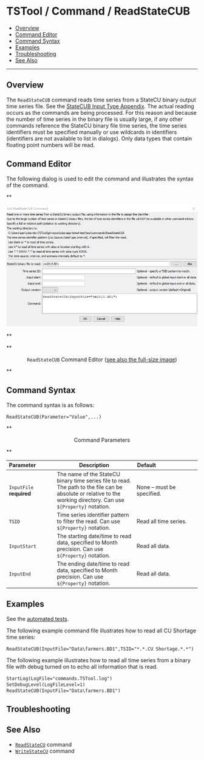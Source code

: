 # TSTool / Command / ReadStateCUB #

* [Overview](#overview)
* [Command Editor](#command-editor)
* [Command Syntax](#command-syntax)
* [Examples](#examples)
* [Troubleshooting](#troubleshooting)
* [See Also](#see-also)

-------------------------

## Overview ##

The `ReadStateCUB` command reads time series from a StateCU binary output time series file.
See the [StateCUB Input Type Appendix](../../datastore-ref/StateCUB/StateCUB.md).
The actual reading occurs as the commands are being processed.
For this reason and because the number of time series in the binary file is usually large,
if any other commands reference the StateCU binary file time series,
the time series identifiers must be specified manually or use wildcards in identifiers
(identifiers are not available to list in dialogs).
Only data types that contain floating point numbers will be read.

## Command Editor ##

The following dialog is used to edit the command and illustrates the syntax of the command.

**<p style="text-align: center;">
![ReadStateCUB](ReadStateCUB.png)
</p>**

**<p style="text-align: center;">
`ReadStateCUB` Command Editor (<a href="../ReadStateCUB.png">see also the full-size image</a>)
</p>**

## Command Syntax ##

The command syntax is as follows:

```text
ReadStateCUB(Parameter="Value",...)
```
**<p style="text-align: center;">
Command Parameters
</p>**

|**Parameter**&nbsp;&nbsp;&nbsp;&nbsp;&nbsp;&nbsp;&nbsp;&nbsp;&nbsp;&nbsp;&nbsp;|**Description**|**Default**&nbsp;&nbsp;&nbsp;&nbsp;&nbsp;&nbsp;&nbsp;&nbsp;&nbsp;&nbsp;&nbsp;&nbsp;&nbsp;&nbsp;&nbsp;&nbsp;&nbsp;&nbsp;&nbsp;&nbsp;&nbsp;&nbsp;&nbsp;&nbsp;&nbsp;&nbsp;&nbsp;|
|--------------|-----------------|-----------------|
|`InputFile`<br>**required**|The name of the StateCU binary time series file to read.  The path to the file can be absolute or relative to the working directory.  Can use `${Property}` notation. |None – must be specified.|
|`TSID`|Time series identifier pattern to filter the read.  Can use `${Property}` notation. |Read all time series. |
|`InputStart`|The starting date/time to read data, specified to Month precision.  Can use `${Property}` notation. |Read all data.|
|`InputEnd`|The ending date/time to read data, specified to Month precision.  Can use `${Property}` notation. |Read all data.|

## Examples ##

See the [automated tests](https://github.com/OpenCDSS/cdss-app-tstool-test/tree/master/test/commands/ReadStateCUB).

The following example command file illustrates how to read all CU Shortage time series:

```text
ReadStateCUB(InputFile="Data\farmers.BD1",TSID="*.*.CU Shortage.*.*")
```

The following example illustrates how to read all time series from a binary file with debug turned on to echo all information that is read.  

```text
StartLog(LogFile="commands.TSTool.log")
SetDebugLevel(LogFileLevel=1)
ReadStateCUB(InputFile="Data\farmers.BD1")
```

## Troubleshooting ##

## See Also ##

* [`ReadStateCU`](../ReadStateCU/ReadStateCU.md) command
* [`WriteStateCU`](../WriteStateCU/WriteStateCU.md) command
